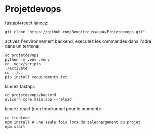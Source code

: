 # Projetdevops


fastapi+react 
lancez: 
```
git clone "https://github.com/Benoitrousseau0/Projetdevops.git"
```
activez l'environnement backend, executez les commandes dans l'odre dans un terminal:
```
cd projetdevops
python -m venv .venv
cd .venv/scripts
./activate
cd ../..
pip install requirements.txt
```

lancez fastapi:
```
cd projetdevops/backend
uvicorn core.main:app --reload
```

lancez react (non fonctionnel pour le moment):
```
cd frontend
npm install # une seule fois lors du telechargement du projet
npm start
```
